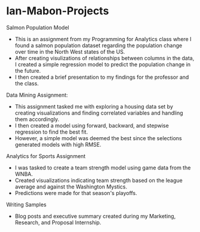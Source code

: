 # Ian-Mabon-Projects
Salmon Population Model 
- This is an assignment from my Programming for Analytics class where I found a salmon population dataset regarding the population change over time in the North West states of the US.
- After creating visulizations of relationships between columns in the data, I created a simple regression model to predict the population change in the future. 
- I then created a brief presentation to my findings for the professor and the class.

Data Mining Assignment: 
- This assignment tasked me with exploring a housing data set by creating visualizations and finding correlated variables and handling them accordingly.
- I then created a model using forward, backward, and stepwise regression to find the best fit. 
- However, a simple model was deemed the best since the selections generated models with high RMSE.

Analytics for Sports Assignment
- I was tasked to create a team strength model using game data from the WNBA.
- Created visualizations indicating team strength based on the league average and against the Washington Mystics. 
- Predictions were made for that season's playoffs.

Writing Samples
- Blog posts and executive summary created during my Marketing, Research, and Proposal Internship.
